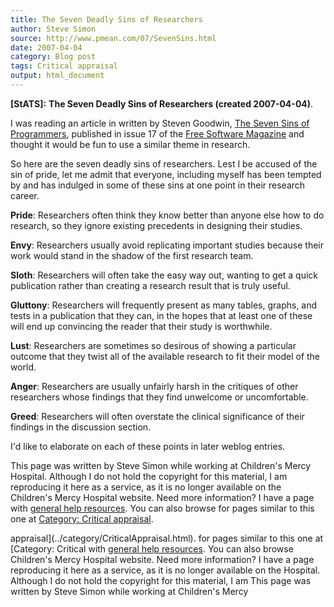 ```yaml
---
title: The Seven Deadly Sins of Researchers
author: Steve Simon
source: http://www.pmean.com/07/SevenSins.html
date: 2007-04-04
category: Blog post
tags: Critical appraisal
output: html_document
---
```

**[StATS]:** **The Seven Deadly Sins of Researchers
(created 2007-04-04)**.

I was reading an article in written by Steven Goodwin, [The Seven Sins
of
Programmers](http://www.freesoftwaremagazine.com/articles/the_seven_sins_of_programmers),
published in issue 17 of the [Free Software
Magazine](http://www.freesoftwaremagazine.com/) and thought it would be
fun to use a similar theme in research.

So here are the seven deadly sins of researchers. Lest I be accused of
the sin of pride, let me admit that everyone, including myself has been
tempted by and has indulged in some of these sins at one point in their
research career.

**Pride**: Researchers often think they know better than anyone else how
to do research, so they ignore existing precedents in designing their
studies.

**Envy**: Researchers usually avoid replicating important studies
because their work would stand in the shadow of the first research team.

**Sloth**: Researchers will often take the easy way out, wanting to get
a quick publication rather than creating a research result that is truly
useful.

**Gluttony**: Researchers will frequently present as many tables,
graphs, and tests in a publication that they can, in the hopes that at
least one of these will end up convincing the reader that their study is
worthwhile.

**Lust**: Researchers are sometimes so desirous of showing a particular
outcome that they twist all of the available research to fit their model
of the world.

**Anger**: Researchers are usually unfairly harsh in the critiques of
other researchers whose findings that they find unwelcome or
uncomfortable.

**Greed**: Researchers will often overstate the clinical significance of
their findings in the discussion section.

I\'d like to elaborate on each of these points in later weblog entries.

This page was written by Steve Simon while working at Children\'s Mercy
Hospital. Although I do not hold the copyright for this material, I am
reproducing it here as a service, as it is no longer available on the
Children\'s Mercy Hospital website. Need more information? I have a page
with [general help resources](../GeneralHelp.html). You can also browse
for pages similar to this one at [Category: Critical
appraisal](../category/CriticalAppraisal.html).
<!---More--->
appraisal](../category/CriticalAppraisal.html).
for pages similar to this one at [Category: Critical
with [general help resources](../GeneralHelp.html). You can also browse
Children\'s Mercy Hospital website. Need more information? I have a page
reproducing it here as a service, as it is no longer available on the
Hospital. Although I do not hold the copyright for this material, I am
This page was written by Steve Simon while working at Children\'s Mercy

<!---Do not use
**[StATS]:** **The Seven Deadly Sins of Researchers
This page was written by Steve Simon while working at Children\'s Mercy
Hospital. Although I do not hold the copyright for this material, I am
reproducing it here as a service, as it is no longer available on the
Children\'s Mercy Hospital website. Need more information? I have a page
with [general help resources](../GeneralHelp.html). You can also browse
for pages similar to this one at [Category: Critical
appraisal](../category/CriticalAppraisal.html).
--->


